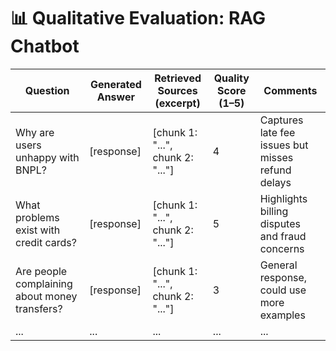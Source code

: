 # 📊 Qualitative Evaluation: RAG Chatbot

| Question | Generated Answer | Retrieved Sources (excerpt) | Quality Score (1–5) | Comments |
|---------|------------------|-----------------------------|----------------------|----------|
| Why are users unhappy with BNPL? | [response] | [chunk 1: "...", chunk 2: "..."] | 4 | Captures late fee issues but misses refund delays |
| What problems exist with credit cards? | [response] | [chunk 1: "...", chunk 2: "..."] | 5 | Highlights billing disputes and fraud concerns |
| Are people complaining about money transfers? | [response] | [chunk 1: "...", chunk 2: "..."] | 3 | General response, could use more examples |
| ... | ... | ... | ... | ... |
